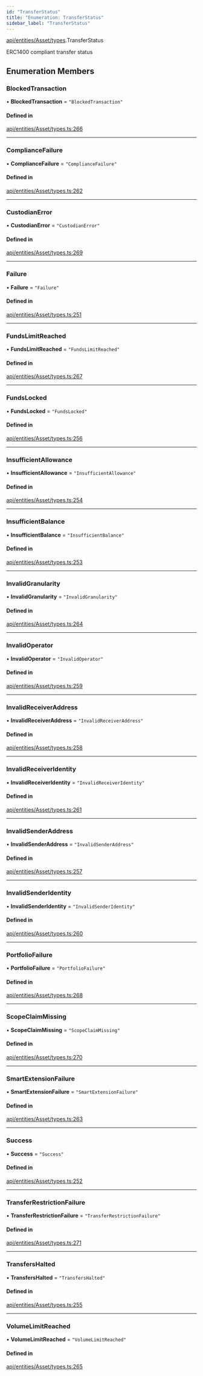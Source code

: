 ```yaml
---
id: "TransferStatus"
title: "Enumeration: TransferStatus"
sidebar_label: "TransferStatus"
---
```


[api/entities/Asset/types](../../../../../../modules/API/Entities/Asset/Types/Types.md).TransferStatus

ERC1400 compliant transfer status

## Enumeration Members

### BlockedTransaction

• **BlockedTransaction** = ``"BlockedTransaction"``

#### Defined in

[api/entities/Asset/types.ts:266](https://github.com/PolymeshAssociation/polymesh-sdk/blob/654b99c8d/src/api/entities/Asset/types.ts#L266)

___

### ComplianceFailure

• **ComplianceFailure** = ``"ComplianceFailure"``

#### Defined in

[api/entities/Asset/types.ts:262](https://github.com/PolymeshAssociation/polymesh-sdk/blob/654b99c8d/src/api/entities/Asset/types.ts#L262)

___

### CustodianError

• **CustodianError** = ``"CustodianError"``

#### Defined in

[api/entities/Asset/types.ts:269](https://github.com/PolymeshAssociation/polymesh-sdk/blob/654b99c8d/src/api/entities/Asset/types.ts#L269)

___

### Failure

• **Failure** = ``"Failure"``

#### Defined in

[api/entities/Asset/types.ts:251](https://github.com/PolymeshAssociation/polymesh-sdk/blob/654b99c8d/src/api/entities/Asset/types.ts#L251)

___

### FundsLimitReached

• **FundsLimitReached** = ``"FundsLimitReached"``

#### Defined in

[api/entities/Asset/types.ts:267](https://github.com/PolymeshAssociation/polymesh-sdk/blob/654b99c8d/src/api/entities/Asset/types.ts#L267)

___

### FundsLocked

• **FundsLocked** = ``"FundsLocked"``

#### Defined in

[api/entities/Asset/types.ts:256](https://github.com/PolymeshAssociation/polymesh-sdk/blob/654b99c8d/src/api/entities/Asset/types.ts#L256)

___

### InsufficientAllowance

• **InsufficientAllowance** = ``"InsufficientAllowance"``

#### Defined in

[api/entities/Asset/types.ts:254](https://github.com/PolymeshAssociation/polymesh-sdk/blob/654b99c8d/src/api/entities/Asset/types.ts#L254)

___

### InsufficientBalance

• **InsufficientBalance** = ``"InsufficientBalance"``

#### Defined in

[api/entities/Asset/types.ts:253](https://github.com/PolymeshAssociation/polymesh-sdk/blob/654b99c8d/src/api/entities/Asset/types.ts#L253)

___

### InvalidGranularity

• **InvalidGranularity** = ``"InvalidGranularity"``

#### Defined in

[api/entities/Asset/types.ts:264](https://github.com/PolymeshAssociation/polymesh-sdk/blob/654b99c8d/src/api/entities/Asset/types.ts#L264)

___

### InvalidOperator

• **InvalidOperator** = ``"InvalidOperator"``

#### Defined in

[api/entities/Asset/types.ts:259](https://github.com/PolymeshAssociation/polymesh-sdk/blob/654b99c8d/src/api/entities/Asset/types.ts#L259)

___

### InvalidReceiverAddress

• **InvalidReceiverAddress** = ``"InvalidReceiverAddress"``

#### Defined in

[api/entities/Asset/types.ts:258](https://github.com/PolymeshAssociation/polymesh-sdk/blob/654b99c8d/src/api/entities/Asset/types.ts#L258)

___

### InvalidReceiverIdentity

• **InvalidReceiverIdentity** = ``"InvalidReceiverIdentity"``

#### Defined in

[api/entities/Asset/types.ts:261](https://github.com/PolymeshAssociation/polymesh-sdk/blob/654b99c8d/src/api/entities/Asset/types.ts#L261)

___

### InvalidSenderAddress

• **InvalidSenderAddress** = ``"InvalidSenderAddress"``

#### Defined in

[api/entities/Asset/types.ts:257](https://github.com/PolymeshAssociation/polymesh-sdk/blob/654b99c8d/src/api/entities/Asset/types.ts#L257)

___

### InvalidSenderIdentity

• **InvalidSenderIdentity** = ``"InvalidSenderIdentity"``

#### Defined in

[api/entities/Asset/types.ts:260](https://github.com/PolymeshAssociation/polymesh-sdk/blob/654b99c8d/src/api/entities/Asset/types.ts#L260)

___

### PortfolioFailure

• **PortfolioFailure** = ``"PortfolioFailure"``

#### Defined in

[api/entities/Asset/types.ts:268](https://github.com/PolymeshAssociation/polymesh-sdk/blob/654b99c8d/src/api/entities/Asset/types.ts#L268)

___

### ScopeClaimMissing

• **ScopeClaimMissing** = ``"ScopeClaimMissing"``

#### Defined in

[api/entities/Asset/types.ts:270](https://github.com/PolymeshAssociation/polymesh-sdk/blob/654b99c8d/src/api/entities/Asset/types.ts#L270)

___

### SmartExtensionFailure

• **SmartExtensionFailure** = ``"SmartExtensionFailure"``

#### Defined in

[api/entities/Asset/types.ts:263](https://github.com/PolymeshAssociation/polymesh-sdk/blob/654b99c8d/src/api/entities/Asset/types.ts#L263)

___

### Success

• **Success** = ``"Success"``

#### Defined in

[api/entities/Asset/types.ts:252](https://github.com/PolymeshAssociation/polymesh-sdk/blob/654b99c8d/src/api/entities/Asset/types.ts#L252)

___

### TransferRestrictionFailure

• **TransferRestrictionFailure** = ``"TransferRestrictionFailure"``

#### Defined in

[api/entities/Asset/types.ts:271](https://github.com/PolymeshAssociation/polymesh-sdk/blob/654b99c8d/src/api/entities/Asset/types.ts#L271)

___

### TransfersHalted

• **TransfersHalted** = ``"TransfersHalted"``

#### Defined in

[api/entities/Asset/types.ts:255](https://github.com/PolymeshAssociation/polymesh-sdk/blob/654b99c8d/src/api/entities/Asset/types.ts#L255)

___

### VolumeLimitReached

• **VolumeLimitReached** = ``"VolumeLimitReached"``

#### Defined in

[api/entities/Asset/types.ts:265](https://github.com/PolymeshAssociation/polymesh-sdk/blob/654b99c8d/src/api/entities/Asset/types.ts#L265)
